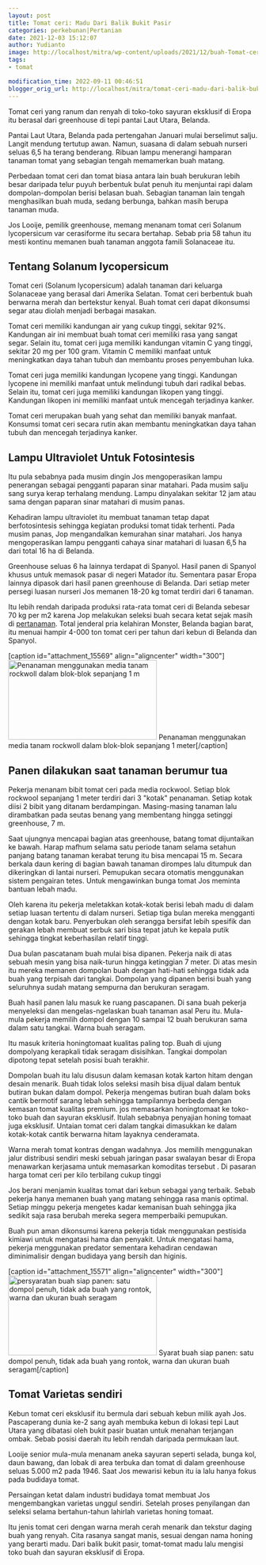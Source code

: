 ```yaml
---
layout: post
title: Tomat ceri: Madu Dari Balik Bukit Pasir
categories: perkebunan|Pertanian
date: 2021-12-03 15:12:07
author: Yudianto
image: http://localhost/mitra/wp-content/uploads/2021/12/buah-Tomat-ceri.jpg
tags:
- tomat

modification_time: 2022-09-11 00:46:51
blogger_orig_url: http://localhost/mitra/tomat-ceri-madu-dari-balik-bukit.html
---
```


Tomat ceri yang ranum dan renyah di toko-toko sayuran eksklusif di Eropa itu berasal dari greenhouse di tepi pantai Laut Utara, Belanda.

Pantai Laut Utara, Belanda pada pertengahan Januari mulai berselimut salju. Langit mendung tertutup awan. Namun, suasana di dalam sebuah nurseri seluas 6,5 ha terang benderang. Ribuan lampu menerangi hamparan tanaman tomat yang sebagian tengah memamerkan buah matang.

Perbedaan tomat ceri dan tomat biasa antara lain buah berukuran lebih besar daripada telur puyuh berbentuk bulat penuh itu menjuntai rapi dalam dompolan-dompolan berisi belasan buah. Sebagian tanaman lain tengah menghasilkan buah muda, sedang berbunga, bahkan masih berupa tanaman muda.

Jos Looije, pemilik greenhouse, memang menanam tomat ceri Solanum lycopersicum var cerasiforme itu secara bertahap. Sebab pria 58 tahun itu mesti kontinu memanen buah tanaman anggota famili Solanaceae itu.
<h2>Tentang Solanum lycopersicum</h2>
Tomat ceri (Solanum lycopersicum) adalah tanaman dari keluarga Solanaceae yang berasal dari Amerika Selatan. Tomat ceri berbentuk buah berwarna merah dan bertekstur kenyal. Buah tomat ceri dapat dikonsumsi segar atau diolah menjadi berbagai masakan.

Tomat ceri memiliki kandungan air yang cukup tinggi, sekitar 92%. Kandungan air ini membuat buah tomat ceri memiliki rasa yang sangat segar. Selain itu, tomat ceri juga memiliki kandungan vitamin C yang tinggi, sekitar 20 mg per 100 gram. Vitamin C memiliki manfaat untuk meningkatkan daya tahan tubuh dan membantu proses penyembuhan luka.

Tomat ceri juga memiliki kandungan lycopene yang tinggi. Kandungan lycopene ini memiliki manfaat untuk melindungi tubuh dari radikal bebas. Selain itu, tomat ceri juga memiliki kandungan likopen yang tinggi. Kandungan likopen ini memiliki manfaat untuk mencegah terjadinya kanker.

Tomat ceri merupakan buah yang sehat dan memiliki banyak manfaat. Konsumsi tomat ceri secara rutin akan membantu meningkatkan daya tahan tubuh dan mencegah terjadinya kanker.
<h2>Lampu Ultraviolet Untuk Fotosintesis</h2>
Itu pula sebabnya pada musim dingin Jos mengoperasikan lampu penerangan sebagai pengganti paparan sinar matahari. Pada musim salju sang surya kerap terhalang mendung. Lampu dinyalakan sekitar 12 jam atau sama dengan paparan sinar matahari di musim panas.

Kehadiran lampu ultraviolet itu membuat tanaman tetap dapat berfotosintesis sehingga kegiatan produksi tomat tidak terhenti. Pada musim panas, Jop mengandalkan kemurahan sinar matahari. Jos hanya mengoperasikan lampu pengganti cahaya sinar matahari di luasan 6,5 ha dari total 16 ha di Belanda.

Greenhouse seluas 6 ha lainnya terdapat di Spanyol. Hasil panen di Spanyol khusus untuk memasok pasar di negeri Matador itu. Sementara pasar Eropa lainnya dipasok dari hasil panen greenhouse di Belanda. Dari setiap meter persegi luasan nurseri Jos memanen 18-20 kg tomat terdiri dari 6 tanaman.

Itu lebih rendah daripada produksi rata-rata tomat ceri di Belanda sebesar 70 kg per m2 karena Jop melakukan seleksi buah secara ketat sejak masih di <a class="wpil_keyword_link " title="pertanaman" href="http://127.0.0.1/mitra/pertanian" data-wpil-keyword-link="linked">pertanaman</a>. Total jenderal pria kelahiran Monster, Belanda bagian barat, itu menuai hampir 4-000 ton tomat ceri per tahun dari kebun di Belanda dan Spanyol.

[caption id="attachment_15569" align="aligncenter" width="300"]<a href="http://127.0.0.1/mitra/wp-content/uploads/2021/12/Tomat-ceri.jpg"><img class="wp-image-15569 size-medium" src="http://127.0.0.1/mitra/wp-content/uploads/2021/12/Tomat-ceri-300x161.jpg" alt="Penanaman menggunakan media tanam rockwoll dalam blok-blok sepanjang 1 m" width="300" height="161" /></a> Penanaman menggunakan media tanam rockwoll dalam blok-blok sepanjang 1 meter[/caption]
<h2 id="Panen">Panen dilakukan saat tanaman berumur tua</h2>
Pekerja menanam bibit tomat ceri pada media rockwool. Setiap blok rockwool sepanjang 1 meter terdiri dari 3 "kotak" penanaman. Setiap kotak diisi 2 bibit yang ditanam berdampingan. Masing-masing tanaman lalu dirambatkan pada seutas benang yang membentang hingga setinggi greenhouse, 7 m.

Saat ujungnya mencapai bagian atas greenhouse, batang tomat dijuntaikan ke bawah. Harap mafhum selama satu periode tanam selama setahun panjang batang tanaman kerabat terung itu bisa mencapai 15 m.
Secara berkala daun kering di bagian bawah tanaman dirompes lalu ditumpuk dan dikeringkan di lantai nurseri. Pemupukan secara otomatis menggunakan sistem pengairan tetes. Untuk mengawinkan bunga tomat Jos meminta bantuan lebah madu.

Oleh karena itu pekerja meletakkan kotak-kotak berisi lebah madu di dalam setiap luasan tertentu di dalam nurseri. Setiap tiga bulan mereka mengganti dengan kotak baru. Penyerbukan oleh serangga bersifat lebih spesifik dan gerakan lebah membuat serbuk sari bisa tepat jatuh ke kepala putik sehingga tingkat keberhasilan relatif tinggi.

Dua bulan pascatanam buah mulai bisa dipanen. Pekerja naik di atas sebuah mesin yang bisa naik-turun hingga ketinggian 7 meter. Di atas mesin itu mereka memanen dompolan buah dengan hati-hati sehingga tidak ada buah yang terpisah dari tangkai. Dompolan yang dipanen berisi buah yang seluruhnya sudah matang sempurna dan berukuran seragam.

Buah hasil panen lalu masuk ke ruang pascapanen. Di sana buah pekerja menyeleksi dan mengelas-ngelaskan buah tanaman asal Peru itu. Mula-mula pekerja memilih dompol dengan 10 sampai 12 buah berukuran sama dalam satu tangkai. Warna buah seragam.

Itu masuk kriteria honingtomaat kualitas paling top. Buah di ujung dompolyang kerapkali tidak seragam disisihkan. Tangkai dompolan dipotong tepat setelah posisi buah terakhir.

Dompolan buah itu lalu disusun dalam kemasan kotak karton hitam dengan desain menarik. Buah tidak lolos seleksi masih bisa dijual dalam bentuk butiran bukan dalam dompol. Pekerja mengemas butiran buah dalam boks cantik bermotif sarang lebah sehingga tampilannya berbeda dengan kemasan tomat kualitas premium.
jos memasarkan honingtomaat ke toko-toko buah dan sayuran eksklusif. Itulah sebabnya penyajian honing tomaat juga eksklusif. Untaian tomat ceri dalam tangkai dimasukkan ke dalam kotak-kotak cantik berwarna hitam layaknya cenderamata.

Warna merah tomat kontras dengan wadahnya. Jos memilih menggunakan jalur distribusi sendiri meski sebuah jaringan pasar swalayan besar di Eropa menawarkan kerjasama untuk memasarkan komoditas tersebut . Di pasaran harga tomat ceri per kilo terbilang cukup tinggi

Jos berani menjamin kualitas tomat dari kebun sebagai yang terbaik. Sebab pekerja hanya memanen buah yang matang sehingga rasa manis optimal. Setiap minggu pekerja mengetes kadar kemanisan buah sehingga jika sedikit saja rasa berubah mereka segera memperbaiki pemupukan.

Buah pun aman dikonsumsi karena pekerja tidak menggunakan pestisida kimiawi untuk mengatasi hama dan penyakit. Untuk mengatasi hama, pekerja menggunakan predator sementara kehadiran cendawan diminimalisir dengan budidaya yang bersih dan higinis.

[caption id="attachment_15571" align="aligncenter" width="300"]<a href="http://127.0.0.1/mitra/wp-content/uploads/2021/12/pohon-Tomat-ceri.jpg"><img class="wp-image-15571 size-medium" src="http://127.0.0.1/mitra/wp-content/uploads/2021/12/pohon-Tomat-ceri-300x161.jpg" alt="persyaratan buah siap panen: satu dompol penuh, tidak ada buah yang rontok, warna dan ukuran buah seragam" width="300" height="161" /></a> Syarat buah siap panen: satu dompol penuh, tidak ada buah yang rontok, warna dan ukuran buah seragam[/caption]
<h2 id="Varietas">Tomat Varietas sendiri</h2>
Kebun tomat ceri eksklusif itu bermula dari sebuah kebun milik ayah Jos. Pascaperang dunia ke-2 sang ayah membuka kebun di lokasi tepi Laut Utara yang dibatasi oleh bukit pasir buatan untuk menahan terjangan ombak. Sebab posisi daerah itu lebih rendah daripada permukaan laut.

Looije senior mula-mula menanam aneka sayuran seperti selada, bunga kol, daun bawang, dan lobak di area terbuka dan tomat di dalam greenhouse seluas 5.000 m2 pada 1946. Saat Jos mewarisi kebun itu ia lalu hanya fokus pada budidaya tomat.

Persaingan ketat dalam industri budidaya tomat membuat Jos mengembangkan varietas unggul sendiri. Setelah proses penyilangan dan seleksi selama bertahun-tahun lahirlah varietas honing tomaat.

Itu jenis tomat ceri dengan warna merah cerah menarik dan tekstur daging buah yang renyah. Cita rasanya sangat manis, sesuai dengan nama honing yang berarti madu. Dari balik bukit pasir, tomat-tomat madu lalu mengisi toko buah dan sayuran eksklusif di Eropa.
